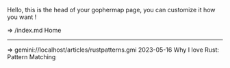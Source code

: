 Hello, this is the head of your gophermap page, you can
customize it how you want !

=> /index.md Home

------------------------------------------------------------------
=> gemini://localhost/articles/rustpatterns.gmi 2023-05-16 Why I love Rust: Pattern Matching
